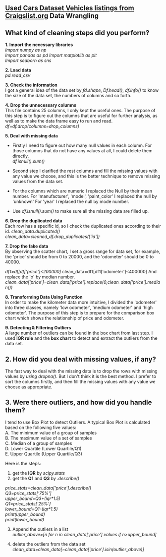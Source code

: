 ## [Used Cars Dataset Vehicles listings from Craigslist.org](https://www.kaggle.com/austinreese/craigslist-carstrucks-data) Data Wrangling 

## What kind of cleaning steps did you perform?

**1. Import the necessary libraries**  
_Import numpy as np_  
  _Import pandas as pd_
  _Import matplotlib as plt_  
  _Import seaborn as sns_

**2. Load data**  
_pd.read\_csv_

**3. Check the information**  
I got a general idea of the data set by _fd.shape_,  _Df.head()_, _df.info()_ to know the size of the data set, the numbers of columns and so forth.

**4. Drop the unnecessary columns**  
This file contains 25 columns,  I only kept the useful ones. The purpose of this step is to figure out the columns that are useful for further analysis, as well as to make the data frame easy to run and read.
_df=df.drop(columns=drop\_columns)_

**5. Deal with missing data**  

  * Firstly  I need to figure out how many null values in each column. For those columns that do not have any values at all, I could delete them directly.  
_df.isnull().sum()_

  * Second step I clarified the rest columns and fill the missing values with any value we choose, and this is the better technique to remove missing values from the data set.  

  * For the columns which are numeric I replaced the Null by their mean number.
For 'manufacturer', 'model',  'paint_color' I replaced the null by 'unknown' 
For 'year' I replaced the null by mode number.
  * Use _df.isnull().sum()_ to make sure all the missing data are filled up.

**6. Drop the duplicated data**  
Each row has a specific id, so I check the duplicated ones according to their id.
_clean_data.duplicated()_  
_clean_data=cleaned_df.drop_duplicates(['id'])_

**7. Drop the fake data**  
By observing the scatter chart, I set a gross range for data set, for example, the 'price' should be from  0 to 20000, and the 'odometer' should be 0 to 40000.

_df1=df[df['price']<200000]_
clean_data=df1[df1['odometer']<400000]
And replace the 'o' by median number.  
_clean_data['price']=clean_data['price'].replace(0,clean_data['price'].median())_

**8. Transforming Data Using Function**  
In order to make the kilometer data more intuitive, I divided the 'odometer' into three classes, namely 'low odometer', 'medium odometer' and 'high odometer'. The purpose of this step is to prepare for the comparison box chart which shows the relationship of price and odometer.

**9. Detecting & Filtering Outliers**  
A large number of outliers can be found in the box chart from last step. I used **IQR rule** and the **box chart** to detect and extract the outliers from the data set.

## 2. How did you deal with missing values, if any?  
The fast way to deal with the missing data is to drop the rows with missing values  by _using dropna()_. But I don't think it is the best method. I prefer to sort the columns firstly, and then fill the missing values with any value we choose as appropriate.

## 3. Were there outliers, and how did you handle them?
I tend to use Box Plot to detect Outliers. A typical Box Plot is calculated based on the following five values:   
A. The minimum value of a group of samples  
B. The maximum value of a set of samples  
C. Median of a group of samples  
D. Lower Quartile (Lower Quartile/Q1)  
E. Upper Quartile (Upper Quartile/Q3)

Here is the steps:

1. get the **IQR** by _scipy.stats_  
2. get the **Q1** and **Q3** by _.describe()_

_price\_stats=clean\_data['price'].describe()_  
_Q3=price\_stats['75%']_  
_upper\_bound=Q3+(iqr*1.5)_  
_Q1=price\_stats['25%']_  
_lower\_bound=Q1-(iqr*1.5)_  
_print(upper\_bound)_  
_print(lower\_bound)_

3. Append the outliers in a list  
   _outlier\_above=[n for n in clean\_data['price'].values if n>upper\_bound]_  

4. delete the outliers from the data set  
_clean\_data=clean\_data[~clean\_data['price'].isin(outlier\_above)]_